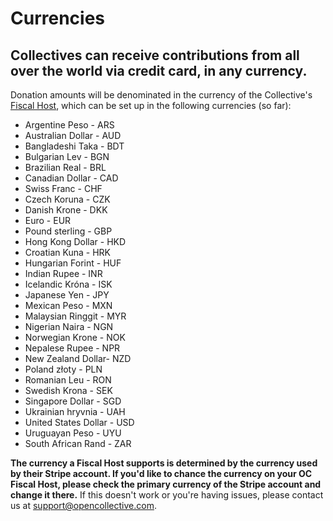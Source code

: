 # Currencies

## Collectives can receive contributions from all over the world via credit card, in any currency.

Donation amounts will be denominated in the currency of the Collective's [Fiscal Host](../fiscal-hosts/fiscal-hosts.md), which can be set up in the following currencies (so far):

* Argentine Peso - ARS
* Australian Dollar - AUD
* Bangladeshi Taka - BDT
* Bulgarian Lev - BGN
* Brazilian Real - BRL
* Canadian Dollar - CAD
* Swiss Franc - CHF
* Czech Koruna - CZK
* Danish Krone - DKK
* Euro - EUR
* Pound sterling - GBP
* Hong Kong Dollar - HKD
* Croatian Kuna - HRK
* Hungarian Forint - HUF
* Indian Rupee - INR
* Icelandic Króna - ISK
* Japanese Yen - JPY
* Mexican Peso - MXN
* Malaysian Ringgit - MYR
* Nigerian Naira - NGN
* Norwegian Krone - NOK
* Nepalese Rupee - NPR
* New Zealand Dollar- NZD
* Poland złoty - PLN
* Romanian Leu - RON
* Swedish Krona - SEK
* Singapore Dollar - SGD
* Ukrainian hryvnia - UAH
* United States Dollar - USD
* Uruguayan Peso - UYU
* South African Rand - ZAR

**The currency a Fiscal Host supports is determined by the currency used by their Stripe account. If you'd like to chance the currency on your OC Fiscal Host, please check the primary currency of the Stripe account and change it there.** If this doesn't work or you're having issues, please contact us at [support@opencollective.com](mailto:support@opencollective.com).
